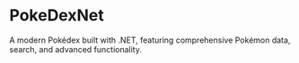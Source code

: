 # PokeDexNet
A modern Pokédex built with .NET, featuring comprehensive Pokémon data, search, and advanced functionality.
